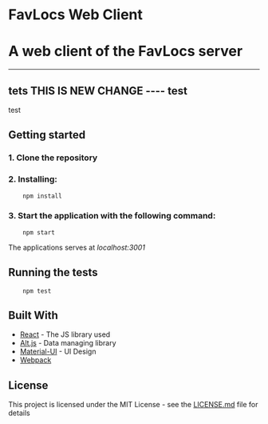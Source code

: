 # FavLocs Web Client

# A web client of the FavLocs server
-----
tets
THIS IS NEW CHANGE ---- test
------
test
## Getting started

### 1. Clone the repository
### 2. Installing:
```
    npm install
```

### 3. Start the application with the following command:
```
    npm start
```

The applications serves at *localhost:3001*



## Running the tests
```
    npm test
```


## Built With
* [React](https://facebook.github.io/react/) - The JS library used
* [Alt.js](http://alt.js.org/) - Data managing library
* [Material-UI](http://www.material-ui.com/#/) - UI Design
* [Webpack](https://webpack.github.io/)


## License

This project is licensed under the MIT License - see the [LICENSE.md](LICENSE.md) file for details


